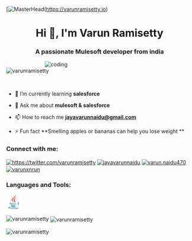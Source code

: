[![MasterHead](https://user-images.githubusercontent.com/28925814/167926801-5d5e4cd5-7595-46a2-8a82-b72184931c03.gif)(https://varunramisetty.io)
<h1 align="center">Hi 👋, I'm Varun Ramisetty</h1>
<h3 align="center">A passionate Mulesoft developer from india </h3>
<img align="right" alt="coding" width="400" src="https://giphy.com/gifs/dommespace-domme-space-programador-qgQUggAC3Pfv687qPC/fullscreen.gif">

<p align="left"> <img src="https://komarev.com/ghpvc/?username=varunramisetty&label=Profile%20views&color=0e75b6&style=flat" alt="varunramisetty" /> </p>

<p align="left"> <a href="https://twitter.com/" target="blank"><img src="https://img.shields.io/twitter/follow/?logo=twitter&style=for-the-badge" alt="" /></a> </p>

- 🌱 I’m currently learning **salesforce**

- 💬 Ask me about **mulesoft & salesforce**

- 📫 How to reach me **jayavarunnaidu@gmail.com**

- ⚡ Fun fact **Smelling apples or bananas can help you lose weight **

<h3 align="left">Connect with me:</h3>
<p align="left">
<a href="https://twitter.com/https://twitter.com/varunramisetty" target="blank"><img align="center" src="https://raw.githubusercontent.com/rahuldkjain/github-profile-readme-generator/master/src/images/icons/Social/twitter.svg" alt="https://twitter.com/varunramisetty" height="30" width="40" /></a>
<a href="https://linkedin.com/in/jayavarunnaidu" target="blank"><img align="center" src="https://raw.githubusercontent.com/rahuldkjain/github-profile-readme-generator/master/src/images/icons/Social/linked-in-alt.svg" alt="jayavarunnaidu" height="30" width="40" /></a>
<a href="https://fb.com/varun.naidu470" target="blank"><img align="center" src="https://raw.githubusercontent.com/rahuldkjain/github-profile-readme-generator/master/src/images/icons/Social/facebook.svg" alt="varun.naidu470" height="30" width="40" /></a>
<a href="https://instagram.com/varunxnrun" target="blank"><img align="center" src="https://raw.githubusercontent.com/rahuldkjain/github-profile-readme-generator/master/src/images/icons/Social/instagram.svg" alt="varunxnrun" height="30" width="40" /></a>
</p>

<h3 align="left">Languages and Tools:</h3>
<p align="left"> <a href="https://www.java.com" target="_blank" rel="noreferrer"> <img src="https://raw.githubusercontent.com/devicons/devicon/master/icons/java/java-original.svg" alt="java" width="40" height="40"/> </a> </p>

<p><img align="left" src="https://github-readme-stats.vercel.app/api/top-langs?username=varunramisetty&show_icons=true&locale=en&layout=compact" alt="varunramisetty" /></p>

<p>&nbsp;<img align="center" src="https://github-readme-stats.vercel.app/api?username=varunramisetty&show_icons=true&locale=en" alt="varunramisetty" /></p>

<p><img align="center" src="https://github-readme-streak-stats.herokuapp.com/?user=varunramisetty&" alt="varunramisetty" /></p>
